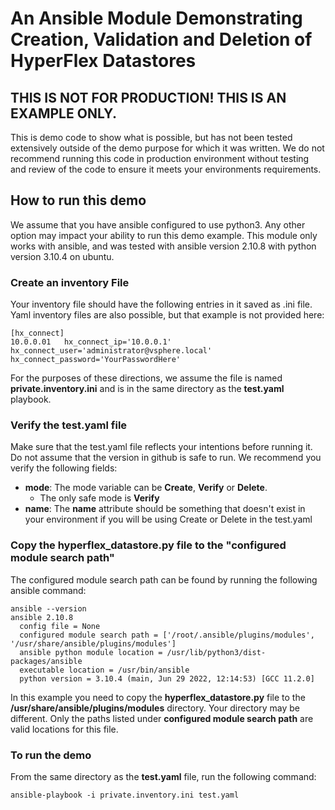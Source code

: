 # An Ansible Module Demonstrating Creation, Validation and Deletion of HyperFlex Datastores
## THIS IS NOT FOR PRODUCTION! THIS IS AN EXAMPLE ONLY. 

This is demo code to show what is possible, but has not been tested extensively outside of the demo purpose for which it was written. We do not recommend running this code in production environment without testing and review of the code to ensure it meets your environments requirements. 

## How to run this demo
We assume that you have ansible configured to use python3. Any other option may impact your ability to run this demo example. This module only works with ansible, and was tested with ansible version 2.10.8 with python version 3.10.4 on ubuntu.

### Create an inventory File

Your inventory file should have the following entries in it saved as .ini file. Yaml inventory files are also possible, but that example is not provided here:

```
[hx_connect]
10.0.0.01	hx_connect_ip='10.0.0.1' hx_connect_user='administrator@vsphere.local' hx_connect_password='YourPasswordHere'
```

For the purposes of these directions, we assume the file is named **private.inventory.ini** and is in the same directory as the **test.yaml** playbook.

### Verify the test.yaml file
Make sure that the test.yaml file reflects your intentions before running it. Do not assume that the version in github is safe to run. We recommend you verify the following fields:

- **mode**: The mode variable can be **Create**, **Verify** or **Delete**.
  - The only safe mode is **Verify**
- **name**: The **name** attribute should be something that doesn't exist in your environment if you will be using Create or Delete in the test.yaml

### Copy the hyperflex_datastore.py file to the "configured module search path"
The configured module search path can be found by running the following ansible command:

```
ansible --version
ansible 2.10.8
  config file = None
  configured module search path = ['/root/.ansible/plugins/modules', '/usr/share/ansible/plugins/modules']
  ansible python module location = /usr/lib/python3/dist-packages/ansible
  executable location = /usr/bin/ansible
  python version = 3.10.4 (main, Jun 29 2022, 12:14:53) [GCC 11.2.0]
```

In this example you need to copy the **hyperflex_datastore.py** file to the **/usr/share/ansible/plugins/modules** directory. Your directory may be different. Only the paths listed under **configured module search path** are valid locations for this file.

### To run the demo
From the same directory as the **test.yaml** file, run the following command:
```
ansible-playbook -i private.inventory.ini test.yaml
```

